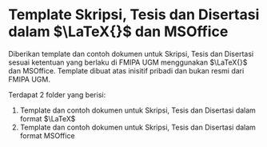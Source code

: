 # Template Skripsi, Tesis dan Disertasi dalam $\LaTeX{}$ dan MSOffice

Diberikan template dan contoh dokumen untuk Skripsi, Tesis dan Disertasi sesuai ketentuan yang berlaku di FMIPA UGM menggunakan $\LaTeX{}$ dan MSOffice. 
Template dibuat atas inisitif pribadi dan bukan resmi dari FMIPA UGM.

Terdapat 2 folder yang berisi:
1. Template dan contoh dokumen untuk Skripsi, Tesis dan Disertasi dalam format $\LaTeX$
2. Template dan contoh dokumen untuk Skripsi, Tesis dan Disertasi dalam format MSOffice
